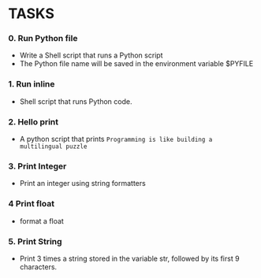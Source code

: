 # TASKS

### 0. Run Python file
* Write a Shell script that runs a Python script
* The Python file name will be saved in the environment variable $PYFILE
### 1. Run inline
* Shell script that runs Python code.
### 2. Hello print
* A python script that prints `Programming is like building a multilingual puzzle`
### 3. Print Integer
* Print an integer using string formatters
### 4 Print float
* format a float
### 5. Print String
* Print 3 times a string stored in the variable str, followed by its first 9 characters.
